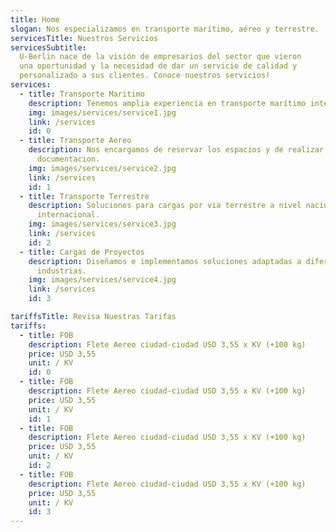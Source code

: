```yaml
---
title: Home
slogan: Nos especializamos en transporte marítimo, aéreo y terrestre.
servicesTitle: Nuestros Servicios
servicesSubtitle:
  U-Berlin nace de la visión de empresarios del sector que vieron
  una oportunidad y la necesidad de dar un servicio de calidad y
  personalizado a sus clientes. Conoce nuestros servicios!
services:
  - title: Transporte Maritimo
    description: Tenemos amplia experiencia en transporte marítimo internacional de cargas.
    img: images/services/service1.jpg
    link: /services
    id: 0
  - title: Transporte Aereo
    description: Nos encargamos de reservar los espacios y de realizar la
      documentacion.
    img: images/services/service2.jpg
    link: /services
    id: 1
  - title: Transporte Terrestre
    description: Soluciones para cargas por via terrestre a nivel nacional e
      internacional.
    img: images/services/service3.jpg
    link: /services
    id: 2
  - title: Cargas de Proyectos
    description: Diseñamos e implementamos soluciones adaptadas a diferentes
      industrias.
    img: images/services/service4.jpg
    link: /services
    id: 3

tariffsTitle: Revisa Nuestras Tarifas
tariffs:
  - title: FOB
    description: Flete Aereo ciudad-ciudad USD 3,55 x KV (+100 kg)
    price: USD 3,55
    unit: / KV
    id: 0
  - title: FOB
    description: Flete Aereo ciudad-ciudad USD 3,55 x KV (+100 kg)
    price: USD 3,55
    unit: / KV
    id: 1
  - title: FOB
    description: Flete Aereo ciudad-ciudad USD 3,55 x KV (+100 kg)
    price: USD 3,55
    unit: / KV
    id: 2
  - title: FOB
    description: Flete Aereo ciudad-ciudad USD 3,55 x KV (+100 kg)
    price: USD 3,55
    unit: / KV
    id: 3
---
```

